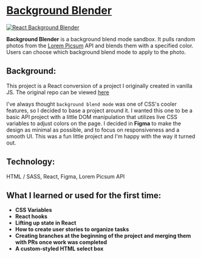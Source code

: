 # [Background Blender](https://react-background-blender.netlify.app)

<a href="https://react-background-blender.netlify.app/" target="_blank"><img src='https://user-images.githubusercontent.com/68879246/117073246-804e4200-ace6-11eb-8b55-ef44303e73fd.png' alt='React Background Blender'></a>

**Background Blender** is a background blend mode sandbox. It pulls random photos from the [Lorem Picsum](https://picsum.photos/) API and blends them with a specified color. Users can choose which background blend mode to apply to the photo.

## Background:

This project is a React conversion of a project I originally created in vanilla JS. The original repo can be viewed [here](https://github.com/aemann2/background-blender)

I've always thought `background blend mode` was one of CSS's cooler features, so I decided to base a project around it. I wanted this one to be a basic API project with a little DOM manipulation that utilizes live CSS variables to adjust colors on the page. I decided in **Figma** to make the design as minimal as possible, and to focus on responsiveness and a smooth UI. This was a fun little project and I'm happy with the way it turned out.

## Technology:

HTML / SASS, React, Figma, Lorem Picsum API

## What I learned or used for the first time:

- **CSS Variables**
- **React hooks**
- **Lifting up state in React**
- **How to create user stories to organize tasks**
- **Creating branches at the beginning of the project and merging them with PRs once work was completed**
- **A custom-styled HTML select box**
